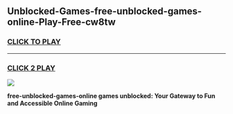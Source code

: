 
## Unblocked-Games-free-unblocked-games-online-Play-Free-cw8tw
<h3>
<a href="https://premium76.site?title=free-unblocked-games-online&ref=23A">CLICK TO PLAY</a></h3>
<hr>

<h3>
<a href="https://premium76.site?title=free-unblocked-games-online&ref=23A">CLICK 2 PLAY</a>
  
</h3>

<a href="https://premium76.site?title=free-unblocked-games-online&ref=23A"><img src="https://clearcache.store/games.png"></a>


**free-unblocked-games-online games unblocked: Your Gateway to Fun and Accessible Online Gaming**
